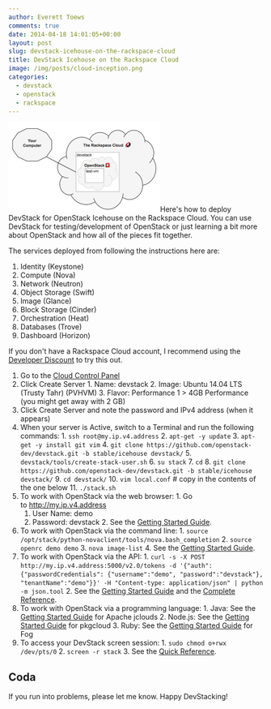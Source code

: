```yaml
---
author: Everett Toews
comments: true
date: 2014-04-18 14:01:05+00:00
layout: post
slug: devstack-icehouse-on-the-rackspace-cloud
title: DevStack Icehouse on the Rackspace Cloud
image: /img/posts/cloud-inception.png
categories:
  - devstack
  - openstack
  - rackspace
---
```


<img class="img-right" src="/img/posts/cloud-inception.png"/>Here's how to deploy DevStack for OpenStack Icehouse on the Rackspace Cloud. You can use DevStack for testing/development of OpenStack or just learning a bit more about OpenStack and how all of the pieces fit together.

<!--more-->

The services deployed from following the instructions here are:

  1. Identity (Keystone)
  2. Compute (Nova)
  3. Network (Neutron)
  4. Object Storage (Swift)
  5. Image (Glance)
  6. Block Storage (Cinder)
  7. Orchestration (Heat)
  8. Databases (Trove)
  9. Dashboard (Horizon)

If you don't have a Rackspace Cloud account, I recommend using the [Developer Discount](http://developer.rackspace.com/devtrial/) to try this out.

  1. Go to the [Cloud Control Panel](https://mycloud.rackspace.com/)
  2. Click Create Server
    1. Name: devstack
    2. Image: Ubuntu 14.04 LTS (Trusty Tahr) (PVHVM)
    3. Flavor: Performance 1 > 4GB Performance (you might get away with 2 GB)
  3. Click Create Server and note the password and IPv4 address (when it appears)
  4. When your server is Active, switch to a Terminal and run the following commands:
    1. `ssh root@my.ip.v4.address`
    2. `apt-get -y update`
    3. `apt-get -y install git vim`
    4. `git clone https://github.com/openstack-dev/devstack.git -b stable/icehouse devstack/`
    5. `devstack/tools/create-stack-user.sh`
    6. `su stack`
    7. `cd`
    8. `git clone https://github.com/openstack-dev/devstack.git -b stable/icehouse devstack/`
    9. `cd devstack/`
    10. `vim local.conf` # copy in the contents of the one below
    11. `./stack.sh`
  5. To work with OpenStack via the web browser:
    1. Go to http://my.ip.v4.address
      1. User Name: demo
      2. Password: devstack
    2. See the [Getting Started Guide](http://docs.openstack.org/user-guide/content/ch_dashboard.html).
  6. To work with OpenStack via the command line:
    1. `source /opt/stack/python-novaclient/tools/nova.bash_completion`
    2. `source openrc demo demo`
    3. `nova image-list`
    4. See the [Getting Started Guide](http://docs.openstack.org/user-guide/content/ch_cli.html).
  7. To work with OpenStack via the API:
    1. `curl -s -X POST http://my.ip.v4.address:5000/v2.0/tokens -d '{"auth": {"passwordCredentials": {"username":"demo", "password":"devstack"}, "tenantName":"demo"}}' -H "Content-type: application/json" | python -m json.tool`
    2. See the [Getting Started Guide](http://docs.openstack.org/api/quick-start/content/) and the [Complete Reference](http://api.openstack.org/api-ref.html).
  8. To work with OpenStack via a programming language:
    1. Java: See the [Getting Started Guide](http://jclouds.apache.org/guides/openstack/) for Apache jclouds
    2. Node.js: See the [Getting Started Guide](https://github.com/pkgcloud/pkgcloud/blob/master/docs/providers/openstack/getting-started-compute.md) for pkgcloud
    3. Ruby: See the [Getting Started Guide](https://github.com/fog/fog/blob/master/lib/fog/openstack/docs/getting_started.md) for Fog
  9. To access your DevStack screen session:
    1. `sudo chmod o+rwx /dev/pts/0`
    2. `screen -r stack`
    3. See the [Quick Reference](http://aperiodic.net/screen/quick_reference).

<script src="https://gist.github.com/etoews/11063431.js"></script>

## Coda

If you run into problems, please let me know. Happy DevStacking!
